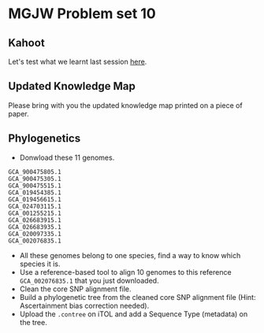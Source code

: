 # MGJW Problem set 10

## Kahoot
Let's test what we learnt last session [here]().

## Updated Knowledge Map
Please bring with you the updated knowledge map printed on a piece of paper.

## Phylogenetics
* Donwload these 11 genomes.
```
GCA_900475805.1
GCA_900475305.1
GCA_900475515.1
GCA_019454385.1
GCA_019456615.1
GCA_024703115.1
GCA_001255215.1
GCA_026683915.1
GCA_026683935.1
GCA_020097335.1
GCA_002076835.1
```
* All these genomes belong to one species, find a way to know which species it is.
* Use a reference-based tool to align 10 genomes to this reference `GCA_002076835.1` that you just downloaded.
* Clean the core SNP alignment file.
* Build a phylogenetic tree from the cleaned core SNP alignment file (Hint: Ascertainment bias correction needed).
* Upload the `.contree` on iTOL and add a Sequence Type (metadata) on the tree.
